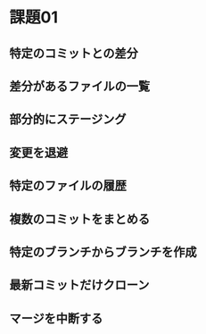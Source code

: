# 課題01

## 特定のコミットとの差分

## 差分があるファイルの一覧

## 部分的にステージング

## 変更を退避

## 特定のファイルの履歴

## 複数のコミットをまとめる

## 特定のブランチからブランチを作成

## 最新コミットだけクローン

## マージを中断する
